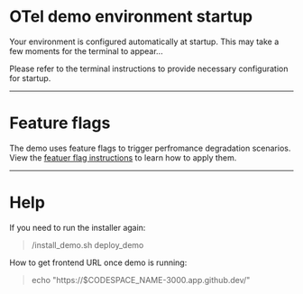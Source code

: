 # OTel demo environment startup

Your environment is configured automatically at startup. This may take a few moments for the terminal to appear...

Please refer to the terminal instructions to provide necessary configuration for startup.

----

# Feature flags
The demo uses feature flags to trigger perfromance degradation scenarios.  View the [featuer flag instructions](flagd_intructions.md) to learn how to apply them.

----

# Help
If you need to run the installer again:
> /install_demo.sh deploy_demo

How to get frontend URL once demo is running:
> echo "https://$CODESPACE_NAME-3000.app.github.dev/"